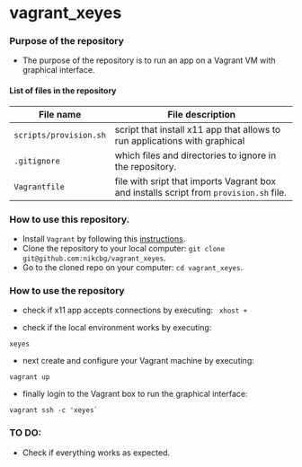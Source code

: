 # vagrant_xeyes

### Purpose of the repository 
- The purpose of the repository is to run an app on a Vagrant VM with graphical interface. 

#### List of files in the repository

File name                            | File description 
------------------------------------ | --------------------------------------------------------------
`scripts/provision.sh` | script that install x11 app that allows to run applications with graphical 
`.gitignore` | which files and directories to ignore in the repository.
`Vagrantfile` | file with sript that imports Vagrant box and installs script from `provision.sh` file.

### How to use this repository. 
- Install `Vagrant` by following this [instructions](https://www.vagrantup.com/downloads.html).
- Clone the repository to your local computer: `git clone git@github.com:nikcbg/vagrant_xeyes`.
- Go to the cloned repo on your computer: `cd vagrant_xeyes`.

### How to use the repository 

- check if x11 app accepts connections by executing:
``` xhost +```

- check if the local environment works by executing:
```
xeyes
```

- next create and configure your Vagrant machine by executing:
```
vagrant up
```

- finally login to the Vagrant box to run the graphical interface:
```
vagrant ssh -c 'xeyes`
```

### TO DO: 
- Check if everything works as expected. 
